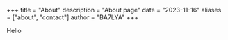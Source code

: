 +++
title = "About"
description = "About page"
date = "2023-11-16"
aliases = ["about", "contact"]
author = "BA7LYA"
+++

Hello
